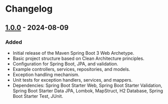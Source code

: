 # Changelog

## [1.0.0] - 2024-08-09
### Added
- Initial release of the Maven Spring Boot 3 Web Archetype.
- Basic project structure based on Clean Architecture principles.
- Configuration for Spring Boot, JPA, and validation.
- Example controllers, services, repositories, and models.
- Exception handling mechanism.
- Unit tests for exception handlers, services, and mappers.
- Dependencies: Spring Boot Starter Web, Spring Boot Starter Validation, Spring Boot Starter Data JPA, Lombok, MapStruct, H2 Database, Spring Boot Starter Test, JUnit.

[1.0.0]: "https://github.com/Gescof/maven-springboot3-web-archetype/releases/tag/1.0.0"
